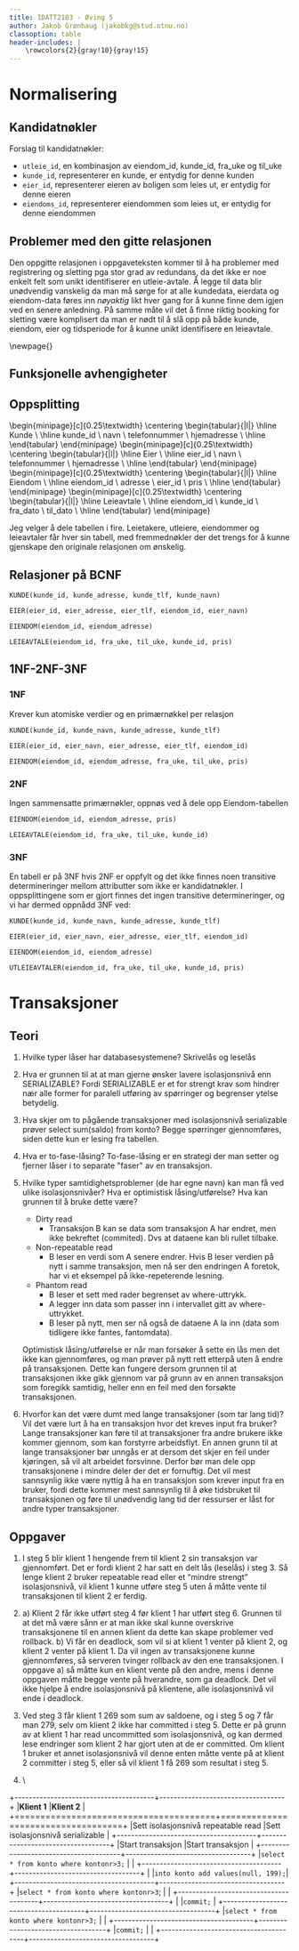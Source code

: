 ```yaml
---
title: IDATT2103 - Øving 5
author: Jakob Grønhaug (jakobkg@stud.ntnu.no)
classoption: table
header-includes: |
    \rowcolors{2}{gray!10}{gray!15}
---
```


# Normalisering

## Kandidatnøkler

Forslag til kandidatnøkler:

- `utleie_id`, en kombinasjon av eiendom_id, kunde_id, fra_uke og til_uke
- `kunde_id`, representerer en kunde, er entydig for denne kunden
- `eier_id`, representerer eieren av boligen som leies ut, er entydig for denne eieren
- `eiendoms_id`, representerer eiendommen som leies ut, er entydig for denne eiendommen

## Problemer med den gitte relasjonen

Den oppgitte relasjonen i oppgaveteksten kommer til å ha problemer med registrering og sletting pga stor grad av redundans, da det ikke er noe enkelt felt som unikt identifiserer en utleie-avtale. Å legge til data blir unødvendig vanskelig da man må sørge for at alle kundedata, eierdata og eiendom-data føres inn *nøyaktig* likt hver gang for å kunne finne dem igjen ved en senere anledning. På samme måte vil det å finne riktig booking for sletting være komplisert da man er nødt til å slå opp på både kunde, eiendom, eier og tidsperiode for å kunne unikt identifisere en leieavtale.

\newpage{}

## Funksjonelle avhengigheter

## Oppsplitting

\begin{minipage}[c]{0.25\textwidth}
	\centering
	\begin{tabular}{|l|}
		\hline
		Kunde \\
		\hline
		kunde\_id \\
		navn \\
		telefonnummer \\
		hjemadresse \\
		\hline
	\end{tabular}
\end{minipage}
\begin{minipage}[c]{0.25\textwidth}
	\centering
	\begin{tabular}{|l|}
		\hline
		Eier \\
		\hline
		eier\_id \\
		navn \\
		telefonnummer \\
		hjemadresse \\
		\hline
	\end{tabular}
\end{minipage}
\begin{minipage}[c]{0.25\textwidth}
	\centering
	\begin{tabular}{|l|}
		\hline
		Eiendom \\
		\hline
		eiendom\_id \\
		adresse \\
		eier\_id \\
		pris \\
		\hline
	\end{tabular}
\end{minipage}
\begin{minipage}[c]{0.25\textwidth}
	\centering
	\begin{tabular}{|l|}
		\hline
		Leieavtale \\
		\hline
		eiendom\_id \\
		kunde\_id \\
		fra\_dato \\
		til\_dato \\
		\hline
	\end{tabular}
\end{minipage}

Jeg velger å dele tabellen i fire. Leietakere, utleiere, eiendommer og leieavtaler får hver sin tabell, med fremmednøkler der det trengs for å kunne gjenskape den originale relasjonen om ønskelig.

## Relasjoner på BCNF

```
KUNDE(kunde_id, kunde_adresse, kunde_tlf, kunde_navn)

EIER(eier_id, eier_adresse, eier_tlf, eiendom_id, eier_navn)

EIENDOM(eiendom_id, eiendom_adresse)

LEIEAVTALE(eiendom_id, fra_uke, til_uke, kunde_id, pris)
```

## 1NF-2NF-3NF

### 1NF

Krever kun atomiske verdier og en primærnøkkel per relasjon

```
KUNDE(kunde_id, kunde_navn, kunde_adresse, kunde_tlf)

EIER(eier_id, eier_navn, eier_adresse, eier_tlf, eiendom_id)

EIENDOM(eiendom_id, eiendom_adresse, fra_uke, til_uke, pris)
```

### 2NF

Ingen sammensatte primærnøkler, oppnøs ved å dele opp Eiendom-tabellen

```
EIENDOM(eiendom_id, eiendom_adresse, pris)

LEIEAVTALE(eiendom_id, fra_uke, til_uke, kunde_id)
```

### 3NF

En tabell er på 3NF hvis 2NF er oppfylt og det ikke finnes noen transitive determineringer mellom attributter som ikke er kandidatnøkler. I oppsplittingene som er gjort finnes det ingen transitive determineringer, og vi har dermed oppnådd 3NF ved:

```
KUNDE(kunde_id, kunde_navn, kunde_adresse, kunde_tlf)

EIER(eier_id, eier_navn, eier_adresse, eier_tlf, eiendom_id)

EIENDOM(eiendom_id, eiendom_adresse)

UTLEIEAVTALER(eiendom_id, fra_uke, til_uke, kunde_id, pris)
```

# Transaksjoner

## Teori
1. Hvilke typer låser har databasesystemene?
	Skrivelås og leselås

2. Hva er grunnen til at at man gjerne ønsker lavere isolasjonsnivå enn SERIALIZABLE?
	Fordi SERIALIZABLE er et for strengt krav som hindrer nær alle former for paralell utføring av spørringer og begrenser ytelse betydelig.

3. Hva skjer om to pågående transaksjoner med isolasjonsnivå serializable prøver select sum(saldo) from konto?
	Begge spørringer gjennomføres, siden dette kun er lesing fra tabellen.

4. Hva er to-fase-låsing?
	To-fase-låsing er en strategi der man setter og fjerner låser i to separate "faser" av en transaksjon.

5. Hvilke typer samtidighetsproblemer (de har egne navn) kan man få ved ulike isolasjonsnivåer? Hva er optimistisk låsing/utførelse? Hva kan grunnen til å bruke dette være?
	
	- Dirty read
		- Transaksjon B kan se data som transaksjon A har endret, men ikke bekreftet (commited). Dvs at dataene kan bli rullet tilbake.
	- Non-repeatable read
		- B leser en verdi som A senere endrer. Hvis B leser verdien på nytt i samme transaksjon, men nå ser den endringen A foretok, har vi et eksempel på ikke-repeterende lesning.
	- Phantom read
		- B leser et sett med rader begrenset av where-uttrykk.
		- A legger inn data som passer inn i intervallet gitt av where-uttrykket.
		- B leser på nytt, men ser nå også de dataene A la inn (data som tidligere ikke fantes, fantomdata).
	
	Optimistisk låsing/utførelse er når man forsøker å sette en lås men det ikke kan gjennomføres, og man prøver på nytt rett etterpå uten å endre på transaksjonen. Dette kan fungere dersom grunnen til at transaksjonen ikke gikk gjennom var på grunn av en annen transaksjon som foregikk samtidig, heller enn en feil med den forsøkte transaksjonen. 

6. Hvorfor kan det være dumt med lange transaksjoner (som tar lang tid)? Vil det være lurt å ha en transaksjon hvor det kreves input fra bruker? \
	Lange transaksjoner kan føre til at transaksjoner fra andre brukere ikke kommer gjennom, som kan forstyrre arbeidsflyt. En annen grunn til at lange transaksjoner bør unngås er at dersom det skjer en feil under kjøringen, så vil alt arbeidet forsvinne. Derfor bør  man dele opp transaksjonene i mindre deler der det er fornuftig. Det vil mest sannsynlig ikke være nyttig å ha en transaksjon som krever input fra en bruker, fordi dette kommer mest sannsynlig til å øke tidsbruket til transaksjonen og føre til unødvendig lang tid der ressurser er låst for andre typer transaksjoner.


## Oppgaver
1. I steg 5 blir klient 1 hengende frem til klient 2 sin transaksjon var gjennomført. Det er fordi klient 2 har satt en delt lås (leselås) i steg 3. Så lenge klient 2 bruker repeatable read eller et “mindre strengt” isolasjonsnivå, vil klient 1 kunne utføre steg 5 uten å måtte vente til transaksjonen til klient 2 er ferdig.

2.
	a) Klient 2 får ikke utført steg 4 før klient 1 har utført steg 6. Grunnen til at det må være sånn er at man ikke skal kunne overskrive transaksjonene til en annen klient da dette kan skape problemer ved rollback.
	b) Vi får en deadlock, som vil si at klient 1 venter på klient 2, og klient 2 venter på klient 1. Da vil ingen av transaksjonene kunne gjennomføres, så serveren tvinger rollback av den ene transaksjonen. I oppgave a) så måtte kun en klient vente på den andre, mens i denne oppgaven måtte begge vente på hverandre, som ga deadlock. Det vil ikke hjelpe å endre isolasjonsnivå på klientene, alle isolasjonsnivå vil ende i deadlock.
 
3.
	Ved steg 3 får klient 1 269 som sum av saldoene, og i steg 5 og 7 får man 279, selv om klient 2 ikke har committed i steg 5. Dette er på grunn av at klient 1 har read uncommitted som isolasjonsnivå, og kan dermed lese endringer som klient 2 har gjort uten at de er committed. Om klient 1 bruker et annet isolasjonsnivå vil denne enten måtte vente på at klient 2 committer i steg 5, eller så vil klient 1 få 269 som resultat i steg 5.


4.  \

+---------------------------------------+-----------------------------------+
|**Klient 1**							|**Klient 2**						|
+=======================================+===================================+
|Sett isolasjonsnivå repeatable read	|Sett isolasjonsnivå serializable	|
+---------------------------------------+-----------------------------------+
|Start transaksjon						|Start transaksjon					|
+---------------------------------------+-----------------------------------+
|`select * from konto where kontonr>3;`	| 									|
+---------------------------------------+-----------------------------------+
| 										|`into konto add values(null, 199);`|
+---------------------------------------+-----------------------------------+
|`select * from konto where kontonr>3`;	| 									|
+---------------------------------------+-----------------------------------+
| 										|`commit;`							|
+---------------------------------------+-----------------------------------+
|`select * from konto where kontonr>3;`	| 									|
+---------------------------------------+-----------------------------------+
|`commit;` 								|									|
+---------------------------------------+-----------------------------------+
	

